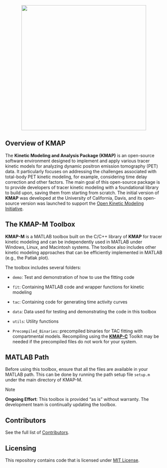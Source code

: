 <div align="center">
  <img src="https://github.com/user-attachments/assets/5079dd48-e136-466c-95ca-14155b15781d" width="400" >
</div>

## Overview of KMAP

The **Kinetic Modeling and Analysis Package (KMAP)** is an open-source software environment designed to implement and apply various tracer kinetic models for analyzing dynamic positron emission tomography (PET) data. It particularly focuses on addressing the challenges associated with total-body PET kinetic modeling, for example, considering time delay correction and other factors. The main goal of this open-source package is to provide developers of tracer kinetic modeling with a foundational library to build upon, saving them from starting from scratch. The initial version of **KMAP** was developed at the University of California, Davis, and its open-source version was launched to support the [Open Kinetic Modeling Initiative](https://www.openkmi.org/).

## The KMAP-M Toolbox

**KMAP-M** is a MATLAB toolbox built on the C/C++ library of **KMAP** for tracer kinetic modeling and can be independently used in MATLAB under Windows, Linux, and Macintosh systems. The toolbox also includes other kinetic modeling approaches that can be efficiently implemented in MATLAB (e.g., the Patlak plot). 

The toolbox includes several folders:
- `demo`: Test and demonstration of how to use the fitting code

- `fit`: Containing MATLAB code and wrapper functions for kinetic modeling

- `tac`: Containing code for generating time activity curves

- `data`: Data used for testing and demonstrating the code in this toolbox

- `utils`: Utility functions 

- `Precompiled_Binaries`: precompiled binaries for TAC fitting with compartmental models. Recompiling using the [**KMAP-C**](https://github.com/sharekm/KMAP-C) Toolkit may be needed if the precompiled files do not work for your system.

## MATLAB Path

Before using this toolbox, ensure that all the files are available in your MATLAB path. This can be done by running the path setup file `setup.m` under the main directory of KMAP-M.

>[!NOTE]
>**Ongoing Effort**: This toolbox is provided “as is” without warranty. The development team is continually updating the toolbox.

## Contributors

See the full list of [Contributors](CONTRIBUTORS.md).

## Licensing

This repository contains code that is licensed under [MIT License](KMAP-C/LICENSE).
